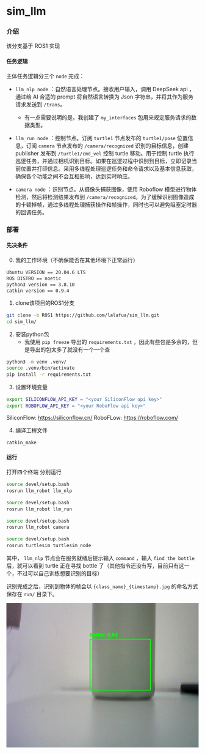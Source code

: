 # sim_llm
  
### 介绍
  
该分支基于 ROS1 实现   
  
#### 任务逻辑
主体任务逻辑分三个 `node` 完成：
  
- `llm_nlp node` ：自然语言处理节点。接收用户输入，调用 DeepSeek api ，通过给 AI 合适的 prompt 将自然语言转换为 Json 字符串，并将其作为服务请求发送到 `/trans`。
    - 有一点需要说明的是，我创建了 `my_interfaces` 包用来规定服务请求的数据类型。
  
- `llm_run node` ：控制节点。订阅 `turtle1` 节点发布的 `turtle1/pose` 位置信息，订阅 `camera` 节点发布的 `/camera/recognized` 识别的目标信息，创建 publisher 发布到 `/turtle1/cmd_vel` 控制 turtle 移动。用于控制 turtle 执行巡逻任务，并通过相机识别目标。如果在巡逻过程中识别到目标，立即记录当前位置并打印信息。采用多线程处理巡逻任务和命令请求以及基本信息获取，确保各个功能之间不会互相影响，达到实时响应。
  
- `camera node` ：识别节点。从摄像头捕获图像，使用 Roboflow 模型进行物体检测，然后将检测结果发布到 `/camera/recognized`。为了缓解识别图像造成的卡顿掉帧，通过多线程处理捕获操作和帧操作，同时也可以避免阻塞定时器的回调任务。
  

  
### 部署
  
#### 先决条件
0. 我的工作环境（不确保能否在其他环境下正常运行）
  
```
Ubuntu VERSION == 20.04.6 LTS
ROS DISTRO == noetic
python3 version == 3.8.10
catkin version == 0.9.4
```
  
1. clone该项目的ROS1分支
  
```bash
git clone -b ROS1 https://github.com/lalafua/sim_llm.git
cd sim_llm/
```
  
2. 安装python包
    - 我使用 `pip freeze` 导出的 `requirements.txt` ，因此有些包是多余的，但是导出的包太多了就没有一个一个查
  
```bash
python3 -m venv .venv/
source .venv/bin/activate
pip install -r requirements.txt
```

3. 设置环境变量

```bash
export SILICONFLOW_API_KEY = "<your SiliconFlow api key>"
export ROBOFLOW_API_KEY = "<your RoboFlow api key>"
``` 
SiliconFlow: https://siliconflow.cn/
RoboFLow: https://roboflow.com/

4. 编译工程文件
  
```bash
catkin_make
```
  
#### 运行
  
打开四个终端
分别运行
  
```bash
source devel/setup.bash
rosrun llm_robot llm_nlp
```
```bash
source devel/setup.bash
rosrun llm_robot llm_run
```
```bash
source devel/setup.bash
rosrun llm_robot camera
```
```bash
source devel/setup.bash
rosrun turtlesim turtlesim_node
```
  
其中， `llm_nlp` 节点会在服务就绪后提示输入 `command` ，输入 `find the bottle` 后，就可以看到 turtle 正在寻找 bottle 了（其他指令还没有写，目前只有这一个，不过可以自己训练想要识别的目标）

识别完成之后，识别到物体的帧会以 `{class_name}_{timestamp}.jpg` 的命名方式保存在 `run/` 目录下。

![](run/bottle_20250120-153002.jpg)
  
  
  